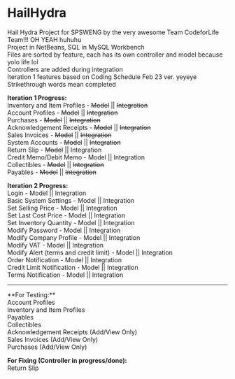 # HailHydra
Hail Hydra Project for SPSWENG by the very awesome Team CodeforLife Team!!! OH YEAH huhuhu <br>
Project in NetBeans, SQL in MySQL Workbench <br>
Files are sorted by feature, each has its own controller and model because yolo life lol <br>
Controllers are added during integration <br>
Iteration 1 features based on Coding Schedule Feb 23 ver. yeyeye <br>
Strikethrough words mean completed <br>

**Iteration 1 Progress:** <br>
Inventory and Item Profiles - ~~Model~~ || ~~Integration~~ <br>
Account Profiles - ~~Model~~ || ~~Integration~~ <br>
Purchases - ~~Model~~ || ~~Integration~~ <br>
Acknowledgement Receipts - ~~Model~~ || ~~Integration~~ <br>
Sales Invoices - ~~Model~~ || ~~Integration~~ <br>
System Accounts - ~~Model~~ || ~~Integration~~ <br>
Return Slip - ~~Model~~ || Integration <br>
Credit Memo/Debit Memo - Model || Integration <br>
Collectibles - ~~Model~~ || ~~Integration~~ <br>
Payables - ~~Model~~ || ~~Integration~~ <br>

**Iteration 2 Progress:** <br>
Login - Model || Integration <br>
Basic System Settings - Model || Integration <br>
Set Selling Price - Model || Integration <br>
Set Last Cost Price - Model || Integration <br>
Set Inventory Quantity - Model || Integration <br>
Modify Password - Model || Integration <br>
Modify Company Profile - Model || Integration <br>
Modify VAT - Model || Integration <br>
Modify Alert (terms and credit limit) - Model || Integration <br>
Order Notification - Model || Integration <br>
Credit Limit Notification - Model || Integration <br>
Terms Notification - Model || Integration <br>

<hr>
**For Testing:** <br>
Account Profiles <br>
Inventory and Item Profiles <br>
Payables <br>
Collectibles <br>
Acknowledgement Receipts (Add/View Only) <br>
Sales Invoices (Add/View Only) <br>
Purchases (Add/View Only)<br>

**For Fixing (Controller in progress/done):** <br>
Return Slip <br>
